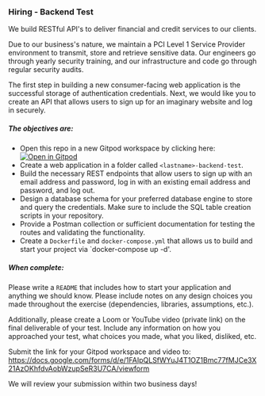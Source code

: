 ### Hiring - Backend Test

We build RESTful API's to deliver financial and credit services to our clients.

Due to our business's nature, we maintain a PCI Level 1 Service Provider environment to transmit, store and retrieve sensitive data. Our engineers go through yearly security training, and our infrastructure and code go through regular security audits.

The first step in building a new consumer-facing web application is the successful storage of authentication credentials. Next, we would like you to create an API that allows users to sign up for an imaginary website and log in securely.

##### The objectives are:

- Open this repo in a new Gitpod workspace by clicking here: [![Open in Gitpod](https://gitpod.io/button/open-in-gitpod.svg)](https://gitpod.io/#https://gitlab.com/array.com/tests-backend)
- Create a web application in a folder called `<lastname>-backend-test`.
- Build the necessary REST endpoints that allow users to sign up with an email address and password, log in with an existing email address and password, and log out.
- Design a database schema for your preferred database engine to store and query the credentials. Make sure to include the SQL table creation scripts in your repository.
- Provide a Postman collection or sufficient documentation for testing the routes and validating the functionality.
- Create a `Dockerfile` and `docker-compose.yml` that allows us to build and start your project via `docker-compose up -d'. 

##### When complete:

Please write a `README` that includes how to start your application and anything we should know. Please include notes on any design choices you made throughout the exercise (dependencies, libraries, assumptions, etc.).

Additionally, please create a Loom or YouTube video (private link) on the final deliverable of your test. Include any information on how you approached your test, what choices you made, what you liked, disliked, etc. 

Submit the link for your Gitpod workspace and video to: https://docs.google.com/forms/d/e/1FAIpQLSfWYuJ4T1OZ1Bmc77fMJCe3X21AzOKhfdvAobWzupSeR3U7CA/viewform

We will review your submission within two business days!